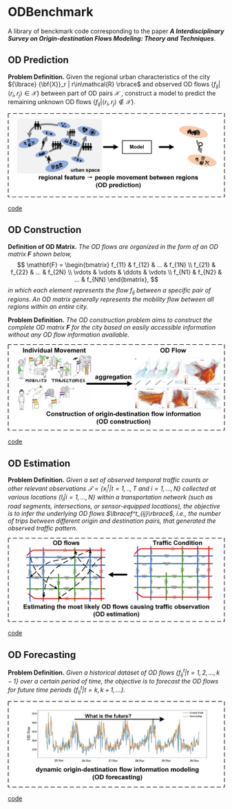 # ODBenchmark

A library of benckmark code corresponding to the paper ***A Interdisciplinary Survey on Origin-destination Flows Modeling: Theory and Techniques***.

## OD Prediction

**Problem Definition.** Given the regional urban characteristics of the city ${\lbrace} {\bf{X}}_r | r\in\mathcal{R} \rbrace$ and observed OD flows $\lbrace f_{ij}|\langle r_i, r_j\rangle\in\mathcal{X} \rbrace$ between part of OD pairs $\mathcal{X}$ , construct a model to predict the remaining unknown OD flows $\lbrace f_{ij}|\langle r_i,r_j\rangle\notin\mathcal{X}\rbrace$.

![Illustration of OD prediction](https://github.com/loooffeeeey/ODBenchmark/blob/main/assets/problem_pre.png)

[code](url)

## OD Construction

**Definition of OD Matrix.** *The OD flows are organized in the form of an OD matrix $\mathbf{F}$ shown below,*
$$
\mathbf{F} = 
\begin{bmatrix} 
    f_{11} & f_{12} & ...    & f_{1N} \\ 
    f_{21} & f_{22} & ...    & f_{2N} \\
    \vdots & \vdots & \ddots & \vdots \\
    f_{N1} & f_{N2} & ...    & f_{NN}
\end{bmatrix},
$$
*in which each element represents the flow $f_{ij}$ between a specific pair of regions. An OD matrix generally represents the mobility flow between all regions within an entire city.*

**Problem Definition.** *The OD construction problem aims to construct the complete OD matrix $\mathbf{F}$ for the city based on easily accessible information without any OD flow information available.*

![Illustration of OD construction](https://github.com/loooffeeeey/ODBenchmark/blob/main/assets/problem_con.png)

[code](url)

## OD Estimation

**Problem Definition.** *Given a set of observed temporal traffic counts or other relevant observations $\mathcal{T} = \lbrace x_i^t | t=1,..,T \text{ and } i = 1,...,N \rbrace$ collected at various locations $\lbrace l_i | i=1,...,N \rbrace$ within a transportation network (such as road segments, intersections, or sensor-equipped locations), the objective is to infer the underlying OD flows $\lbracef^t_{ij}\rbrace$, i.e., the number of trips between different origin and destination pairs, that generated the observed traffic pattern.*

![Illustration of OD construction](https://github.com/loooffeeeey/ODBenchmark/blob/main/assets/problem_est.png)

[code](url)

## OD Forecasting

**Problem Definition.** *Given a historical dataset of OD flows $\lbrace f^t_{ij} | t= 1,2,...,k-1 \rbrace$ over a certain period of time, the objective is to forecast the OD flows for future time periods $\lbrace 
f^t_{ij} | t=k,k+1,... \rbrace$.*

![Illustration of OD construction](https://github.com/loooffeeeey/ODBenchmark/blob/main/assets/problem_for.png)

[code](url)